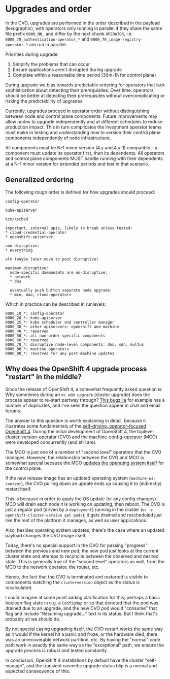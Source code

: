 # Upgrades and order

In the CVO, upgrades are performed in the order described in the payload (lexographic), with operators only running in parallel if they share the same file prefix `0000_NN_` and differ by the next chunk `OPERATOR`, i.e. `0000_70_authentication-operator_*` and `0000_70_image-registry-operator_*` are run in parallel.

Priorities during upgrade:

1. Simplify the problems that can occur
2. Ensure applications aren't disrupted during upgrade
3. Complete within a reasonable time period (30m-1h for control plane)

During upgrade we bias towards predictable ordering for operators that lack sophistication about detecting their prerequisites. Over time, operators should be better at detecting their prerequisites without overcomplicating or risking the predictability of upgrades.

Currently, upgrades proceed in operator order without distinguishing between node and control plane components. Future improvements may allow nodes to upgrade independently and at different schedules to reduce production impact. This in turn complicates the investment operator teams must make in testing and understanding how to version their control plane components independently of node infrastructure.

All components must be N-1 minor version (4.y and 4.y-1) compatible - a component must update its operator first, then its dependents.  All operators and control plane components MUST handle running with their dependents at a N-1 minor version for extended periods and test in that scenario.

## Generalized ordering

The following rough order is defined for how upgrades should proceed:

```linter
config-operator

kube-apiserver

kcm/ksched

important, internal apis, likely to break unless tested:
* cloud-credential-operator
* openshift-apiserver

non-disruptive:
* everything

olm (maybe later move to post disruptive)

maximum disruptive:
  node-specific daemonsets are on-disruptive:
  * network
  * dns

  eventually push button separate node upgrade:
  * mco, mao, cloud-operators
```

Which in practice can be described in runlevels:

```linter
0000_10_*: config-operator
0000_20_*: kube-apiserver
0000_25_*: kube scheduler and controller manager
0000_30_*: other apiservers: openshift and machine
0000_40_*: reserved
0000_50_*: all non-order specific components
0000_60_*: reserved
0000_70_*: disruptive node-level components: dns, sdn, multus
0000_80_*: machine operators
0000_90_*: reserved for any post-machine updates
```

## Why does the OpenShift 4 upgrade process "restart" in the middle?

Since the release of OpenShift 4, a somewhat frequently asked question is: Why sometimes during an `oc adm upgrade` (cluster upgrade) does the process appear to re-start partway through?  [This bugzilla](https://bugzilla.redhat.com/show_bug.cgi?id=1690816) for example has a number of duplicates, and I've seen the question appear in chat and email forums.

The answer to this question is worth explaining in detail, because it illustrates some fundamentals of the [self-driving, operator-focused OpenShift 4](https://blog.openshift.com/openshift-4-a-noops-platform/).
During the initial development of OpenShift 4, the toplevel [cluster-version-operator](https://github.com/openshift/cluster-version-operator/) (CVO) and the [machine-config-operator](https://github.com/openshift/machine-config-operator/) (MCO) were developed concurrently (and still are).

The MCO is just one of a number of "second level" operators that the CVO manages.  However, the relationship between the CVO and MCO is somewhat special because the MCO [updates the operating system itself](https://github.com/openshift/machine-config-operator/blob/master/docs/OSUpgrades.md) for the control plane.

If the new release image has an updated operating system (`machine-os-content`), the CVO pulling down an update ends up causing it to (indirectly) restart itself.

This is because in order to apply the OS update (or any config changes) MCO will drain each node it is working on updating, then reboot.  The CVO is just a regular pod (driven by a `deployment`) running in the cluster (`oc -n openshift-cluster-version get pods`); it gets drained and rescheduled just like the rest of the platform it manages, as well as user applications.

Also, besides operating system updates, there's the case where an updated payload changes the CVO image itself.

Today, there's no special support in the CVO for passing "progress" between the previous and new pod; the new pod just looks at the current cluster state and attemps to reconcile between the observed and desired state.  This is generally true of the "second level" operators as well, from the MCO to the network operator, the router, etc.

Hence, the fact that the CVO is terminated and restarted is visible to components watching the `clusterversion` object as the status is recalculated.

I could imagine at some point adding clarification for this; perhaps a basic boolean flag state in e.g. a `ConfigMap` or so that denoted that the pod was drained due to an upgrade, and the new CVO pod would "consume" that flag and include "Resuming upgrade..." text in its status. But I think that's probably all we should do.

By not special casing upgrading itself, the CVO restart works the same way as it would if the kernel hit a panic and froze, or the hardware died, there was an unrecoverable network partition, etc.  By having the "normal" code path work in exactly the same way as the "exceptional" path, we ensure the upgrade process is robust and tested constantly.

In conclusion, OpenShift 4 installations by default have the cluster "self-manage", and the transient cosmetic upgrade status blip is a normal and expected consequence of this.
